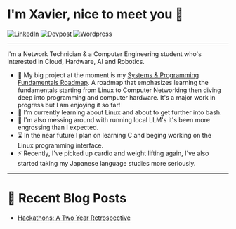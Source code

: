 # I'm Xavier, nice to meet you 👋
[![LinkedIn](https://img.shields.io/badge/LinkedIn-0077B5?style=for-the-badge&logo=linkedin&logoColor=white)](https://www.linkedin.com/in/xavierjmoreno)
[![Devpost](https://img.shields.io/badge/Devpost-003E54?style=for-the-badge&logo=Devpost&logoColor=white)](https://devpost.com/01Blu3)
[![Wordpress](https://img.shields.io/badge/Wordpress-21759B?style=for-the-badge&logo=wordpress&logoColor=white)](https://01blu3.com/)

---

I'm a Network Technician & a Computer Engineering student who's interested in Cloud, Hardware, AI and Robotics.
* 🔭 My big project at the moment is my [Systems & Programming Fundamentals Roadmap](https://lab-book.01blu3.com/books/systems-programming-fundamentals). A roadmap that emphasizes learning the fundamentals starting from Linux to Computer Networking then diving deep into programming and computer hardware. It's a major work in progress but I am enjoying it so far!
* 📖 I’m currently learning about Linux and about to get further into bash.
* 🧠 I'm also messing around with running local LLM's it's been more engrossing than I expected.
* ⌛ In the near future I plan on learning C and beging working on the Linux programming interface.
* ⚡ Recently, I've picked up cardio and weight lifting again, I've also started taking my Japanese language studies more seriously.

---
# 📘 Recent Blog Posts
* [Hackathons: A Two Year Retrospective](https://01blu3.com/2023/10/hackathons-a-two-year-retrospective/) 

<!--
**01Blu3/01blu3** is a ✨ _special_ ✨ repository because its `README.md` (this file) appears on your GitHub profile.

Here are some ideas to get you started:

- 🔭 I’m currently working on ...
- 🌱 I’m currently learning ...
- 👯 I’m looking to collaborate on ...
- 🤔 I’m looking for help with ...
- 💬 Ask me about ...
- 📫 How to reach me: ...
- 😄 Pronouns: ...
- ⚡ Fun fact: ...
-->
